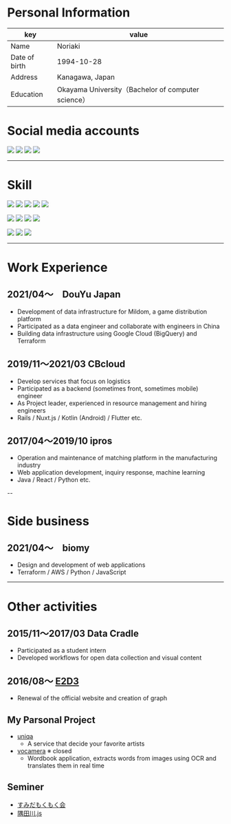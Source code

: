 # Personal Information

| key          | value  |
| ------------ | ----------------------- |
| Name | Noriaki |
| Date of birth | 1994-10-28 |
| Address | Kanagawa, Japan |
| Education | Okayama University（Bachelor of computer science）|

# Social media accounts

<a href="https://github.com/hiracky16" target="_blank"><img src="https://img.shields.io/badge/hiracky16-12100E.svg?style=flat&logo=github"></a>
<a href="https://twitter.com/hiracky16" target="_blank"><img src="https://img.shields.io/badge/hiracky16-1DA1F2.svg?style=flat&logo=Twitter&logoColor=white"></a>
<a href="https://qiita.com/hiracky16" target="_blank"><img src="https://img.shields.io/badge/hiracky16-55C500.svg?style=flat&logo=qiita&logoColor=white"></a>
<a href="https://zenn.dev/hiracky16" target="_blank"><img src="https://img.shields.io/badge/hiracky16-3EA8FF.svg?style=flat&logo=Zenn&logoColor=white"></a>

---

# Skill
<p>
<img src="https://img.shields.io/badge/Java-007396.svg?style=flat&logo=java">
<img src="https://img.shields.io/badge/Python-3776AB.svg?style=flat&logo=python&logoColor=white">
<img src="https://img.shields.io/badge/Ruby-CC342D.svg?style=flat&logo=ruby&logoColor=white">
<img src="https://img.shields.io/badge/TypeScript-3178C6.svg?style=flat&logo=typescript&logoColor=white">
<img src="https://img.shields.io/badge/JavaScript-F7DF1E.svg?style=flat&logo=javascript&logoColor=white">
</p>

<p>
<img src="https://img.shields.io/badge/Ruby%20on%20Rails-CC0000.svg?style=flat&logo=ruby%20on%20rails&logoColor=white">
<img src="https://img.shields.io/badge/Flutter-02569B.svg?style=flat&logo=flutter&logoColor=white">
<img src="https://img.shields.io/badge/Nuxt-00C58E.svg?style=flat&logo=Nuxt.js&logoColor=white">
<img src="https://img.shields.io/badge/Vue-00C58E.svg?style=flat&logo=vue.js&logoColor=white">
</p>

<p>
<img src="https://img.shields.io/badge/AWS-232F3E.svg?style=flat&logo=amazon%20aws&logoColor=white">
<img src="https://img.shields.io/badge/Google%20Cloud-4285F4.svg?style=flat&logo=google%20cloud&logoColor=white">
<img src="https://img.shields.io/badge/terraform-7B42BC.svg?style=flat&logo=terraform&logoColor=white">
</p>

---

# Work Experience

## 2021/04〜　DouYu Japan

- Development of data infrastructure for Mildom, a game distribution platform
- Participated as a data engineer and collaborate with engineers in China
- Building data infrastructure using Google Cloud (BigQuery) and Terraform

## 2019/11〜2021/03 CBcloud

- Develop services that focus on logistics
- Participated as a backend (sometimes front, sometimes mobile) engineer
- As Project leader, experienced in resource management and hiring engineers
- Rails / Nuxt.js / Kotlin (Android) / Flutter etc.

## 2017/04〜2019/10 ipros

- Operation and maintenance of matching platform in the manufacturing industry
- Web application development, inquiry response, machine learning
- Java / React / Python etc.

--

# Side business

## 2021/04〜　biomy
- Design and development of web applications
- Terraform / AWS / Python / JavaScript

---

# Other activities
## 2015/11〜2017/03 Data Cradle

- Participated as a student intern
- Developed workflows for open data collection and visual content

## 2016/08〜 [E2D3](http://e2d3.org/)

- Renewal of the official website and creation of graph

## My Parsonal Project

- [uniqa](https://www.uniqa.site/)
  - A service that decide your favorite artists
- [vocamera](https://github.com/hiracky16/vocamera) ※ closed
  - Wordbook application, extracts words from images using OCR and translates them in real time

## Seminer

- [すみだもくもく会](https://sumida-mokumoku.connpass.com/)
- [隅田川.js](https://sumidagawajs.connpass.com/)

